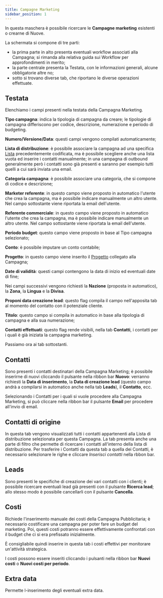 ```yaml
---
title: Campagne Marketing
sidebar_position: 1
---
```


In questa maschera è possibile ricercare le **Campagne marketing** esistenti o crearne di Nuove.

La schermata si compone di tre parti:     
- la prima parte in alto presenta eventuali workflow associati alla Campagna; si rimanda alla relativa guida sui Workflow per approfondimenti in merito;          
- la parte centrale presenta la Testata, con le informazioni generali, alcune obbligatorie altre no;     
- sotto si trovano diverse tab, che riportano le diverse operazioni effettuate.      

## Testata

Elenchiamo i campi presenti nella testata della Campagna Marketing.      

**Tipo campagna**: indica la tipologia di campagna da creare; le tipologie di campagna differiscono per codice, descrizione, numerazione e periodo di budgeting.     

**Numero/Versione/Data**: questi campi vengono compilati automaticamente;        

**Lista di distribuzione**: è possibile associare la campagna ad una specifica [Lista](/docs/crm/budget-marketing-automation/distribution-list/distribution-list-new) precedentemente codificata, ma è possibile scegliere anche una lista vuota ed inserire i contatti manualmente; in una campagna di outbound generalmente però i contatti sono già presenti e saranno per esempio tutti quelli a cui sarà inviata una email.    

**Categoria campagna**: è possibile associare una categoria, che si compone di codice e descrizione;      

**Marketer referente**: in questo campo viene proposto in automatico l'utente che crea la campagna, ma è possibile indicare manualmente un altro utente. Nel campo sottostante viene riportata la email dell'utente.      

**Referente commerciale**: in questo campo viene proposto in automatico l'utente che crea la campagna, ma è possibile indicare manualmente un altro utente. Nel campo sottostante viene riportata la email dell'utente.      

**Periodo budget**: questo campo viene proposto in base al Tipo campagna selezionato;     

**Conto**: è possibile imputare un conto contabile;      

**Progetto**: in questo campo viene inserito il [Progetto](/docs/project-management/projects/new-project/new-project-intro) collegato alla Campagna;     

**Date di validità**: questi campi contengono la data di inizio ed eventuali date di fine;    

Nei campi successivi vengono richiesti la **Nazione** (proposta in automatico), la **Zona**, la **Lingua** e la **Divisa**.

**Proponi data creazione lead**: questo flag compila il campo nell'apposita tab al momento del contatto con il potenziale cliente.     

**Titolo**: questo campo si compila in automatico in base alla tipologia di campagna e alla sua numerazione;     

**Contatti effettuati**: questo flag rende visibili, nella tab **Contatti**, i contatti per i quali è già iniziata la campagna marketing.

Passiamo ora ai tab sottostanti.      

## Contatti

Sono presenti i contatti destinatari della Campagna Marketing; è possibile inserirne di nuovi cliccando il pulsante nella ribbon bar **Nuovo**: verranno richiesti la **Data di inserimento**, la **Data di creazione lead** (questo campo andrà a compilarsi in automatico anche nella tab **Leads**), il **Contatto**, ecc.

Selezionando i Contatti per i quali si vuole procedere alla Campagna Marketing, si può cliccare nella ribbon bar il pulsante **Email** per procedere all'invio di email.

## Contatti di origine  

In questa tab vengono visualizzati tutti i contatti appartenenti alla Lista di distribuzione selezionata per questa Campagna. La tab presenta anche una parte di filtro che permette di ricercare i contatti all'interno della lista di distribuzione. Per trasferire i Contatti da questa tab a quella dei Contatti, è necessario selezionare le righe e cliccare *Inserisci contatti* nella rbbon bar.       

## Leads  
Sono presenti le specifiche di creazione dei vari contatti con i clienti; è possibile ricercare eventuali lead già presenti con il pulsante **Ricerca lead**; allo stesso modo è possibile cancellarli con il pulsante **Cancella**. 

## Costi  
Richiede l'inserimento manuale dei costi della Campagna Pubblicitaria; è necessario costificare una campagna per poter fare un budget del marketing. Poi, questi costi potranno essere effettivamente confrontati con il budget che ci si era prefissato inizialmente.

È consigliabile quindi inserire in questa tab i costi effettivi per monitorare un'attività strategica.

I costi possono essere inseriti cliccando i pulsanti nella ribbon bar **Nuovi costi** o **Nuovi costi per periodo**.

## Extra data  
Permette l-inserimento degli eventuali extra data.